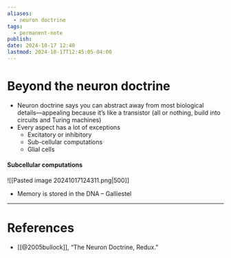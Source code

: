 ```yaml
---
aliases:
  - neuron doctrine
tags:
  - permanent-note
publish: 
date: 2024-10-17 12:40
lastmod: 2024-10-17T12:45:05-04:00
---
```

# Beyond the neuron doctrine

- Neuron doctrine says you can abstract away from most biological details—appealing because it’s like a transistor (all or nothing, build into circuits and Turing machines)
- Every aspect has a lot of exceptions
	- Excitatory or inhibitory
	- Sub-cellular computations
	- Glial cells

#### Subcellular computations

![[Pasted image 20241017124311.png|500]]

- Memory is stored in the DNA – Galliestel

---
# References

- [[@2005bullock]], “The Neuron Doctrine, Redux.”